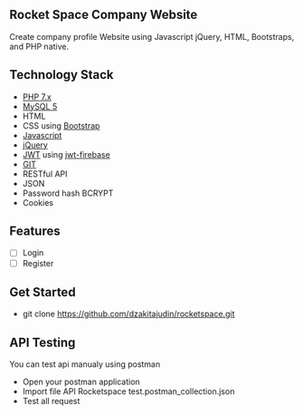 ## Rocket Space Company Website
Create company profile Website using Javascript jQuery, HTML, Bootstraps, and PHP native.

## Technology Stack
- [PHP 7.x](https://www.php.net/)
- [MySQL 5](https://www.mysql.com/)
- HTML
- CSS using [Bootstrap](https://getbootstrap.com/)
- [Javascript](https://www.javascript.com/)
- [jQuery](https://jquery.com/)
- [JWT](https://jwt.io/) using [jwt-firebase](https://github.com/firebase/php-jwt)
- [GIT](https://git-scm.com/)
- RESTful API
- JSON
- Password hash BCRYPT
- Cookies

## Features
- [ ] Login
- [ ] Register

## Get Started
- git clone https://github.com/dzakitajudin/rocketspace.git

## API Testing
You can test api manualy using postman
- Open your postman application
- Import file API Rocketspace test.postman_collection.json
- Test all request
